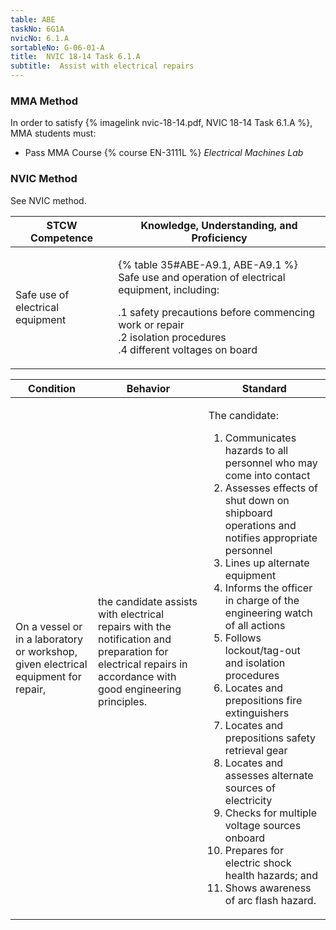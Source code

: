 ```yaml
---
table: ABE
taskNo: 6G1A
nvicNo: 6.1.A 
sortableNo: G-06-01-A
title:  NVIC 18-14 Task 6.1.A
subtitle:  Assist with electrical repairs
---
```



### MMA Method

In order to satisfy  {% imagelink nvic-18-14.pdf, NVIC 18-14 Task 6.1.A %}, MMA students must:

* Pass MMA Course {% course EN-3111L %}  *Electrical Machines Lab*


### NVIC Method

<a onclick="togglevisibility('nvic_methods')" >See NVIC method.</a>

<div id='nvic_methods' class='hide'>

<table>
<thead>
<tr>
<th class='forty'> STCW Competence </th>
<th class='sixty'> Knowledge, Understanding, and Proficiency </th>
</tr>
</thead>




<tbody>
<tr><td markdown='1'>

Safe use of electrical equipment

</td><td markdown='1'>

{% table 35#ABE-A9.1, ABE-A9.1 %} Safe use and operation of electrical equipment, including: 

.1  safety precautions before commencing work or repair    
.2  isolation procedures   
.4  different voltages on board  

</td></tr>


</tbody>
</table>


<table>
<thead>
<tr><th class='twenty'>  Condition </th><th class='twenty'> Behavior </th><th  class='sixty'>Standard </th></tr>
</thead>
<tbody >



<tr><td markdown='1'>

On a vessel or in a laboratory or workshop, given electrical equipment for repair,

</td><td markdown='1'>

the candidate assists with electrical repairs with the notification and preparation for electrical repairs in accordance with good engineering principles.

<br>

<div class="tooltip" markdown='1'>



</div>


</td><td markdown='1'>

The candidate: 

1. Communicates hazards to all personnel who may come into contact
2. Assesses effects of shut down on shipboard operations and notifies appropriate personnel
3. Lines up alternate equipment
4. Informs the officer in charge of the engineering watch of all actions
5. Follows lockout/tag-out and isolation procedures
6. Locates and prepositions fire extinguishers
7. Locates and prepositions safety retrieval gear
8. Locates and assesses alternate sources of electricity
9. Checks for multiple voltage sources onboard
10. Prepares for electric shock health hazards; and 
11. Shows awareness of arc flash hazard. 

</td></tr>
</tbody>
</table>
</div>
